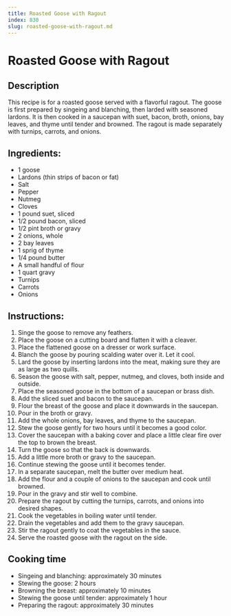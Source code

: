 ```yaml
---
title: Roasted Goose with Ragout
index: 830
slug: roasted-goose-with-ragout.md
---
```


# Roasted Goose with Ragout

## Description
This recipe is for a roasted goose served with a flavorful ragout. The goose is first prepared by singeing and blanching, then larded with seasoned lardons. It is then cooked in a saucepan with suet, bacon, broth, onions, bay leaves, and thyme until tender and browned. The ragout is made separately with turnips, carrots, and onions.

## Ingredients:
- 1 goose
- Lardons (thin strips of bacon or fat)
- Salt
- Pepper
- Nutmeg
- Cloves
- 1 pound suet, sliced
- 1/2 pound bacon, sliced
- 1/2 pint broth or gravy
- 2 onions, whole
- 2 bay leaves
- 1 sprig of thyme
- 1/4 pound butter
- A small handful of flour
- 1 quart gravy
- Turnips
- Carrots
- Onions

## Instructions:
1. Singe the goose to remove any feathers.
2. Place the goose on a cutting board and flatten it with a cleaver.
3. Place the flattened goose on a dresser or work surface.
4. Blanch the goose by pouring scalding water over it. Let it cool.
5. Lard the goose by inserting lardons into the meat, making sure they are as large as two quills.
6. Season the goose with salt, pepper, nutmeg, and cloves, both inside and outside.
7. Place the seasoned goose in the bottom of a saucepan or brass dish.
8. Add the sliced suet and bacon to the saucepan.
9. Flour the breast of the goose and place it downwards in the saucepan.
10. Pour in the broth or gravy.
11. Add the whole onions, bay leaves, and thyme to the saucepan.
12. Stew the goose gently for two hours until it becomes a good color. 
13. Cover the saucepan with a baking cover and place a little clear fire over the top to brown the breast.
14. Turn the goose so that the back is downwards.
15. Add a little more broth or gravy to the saucepan.
16. Continue stewing the goose until it becomes tender.
17. In a separate saucepan, melt the butter over medium heat.
18. Add the flour and a couple of onions to the saucepan and cook until browned.
19. Pour in the gravy and stir well to combine.
20. Prepare the ragout by cutting the turnips, carrots, and onions into desired shapes.
21. Cook the vegetables in boiling water until tender.
22. Drain the vegetables and add them to the gravy saucepan.
23. Stir the ragout gently to coat the vegetables in the sauce.
24. Serve the roasted goose with the ragout on the side.

## Cooking time
- Singeing and blanching: approximately 30 minutes
- Stewing the goose: 2 hours
- Browning the breast: approximately 10 minutes
- Stewing the goose until tender: approximately 1 hour
- Preparing the ragout: approximately 30 minutes